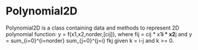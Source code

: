 # Polynomial2D

Polynomial2D is a class containing data and methods to represent 2D polynomial function: y = f(x1,x2,norder,[cij]), where fij = cij * x1**i * x2**j and y = sum_{i=0}^{i=norder} sum_{j=0}^{j=i} fkj given k = i-j and k >= 0.
